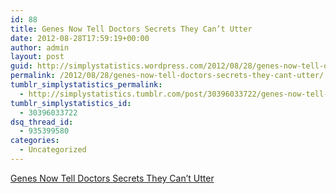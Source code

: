 ```yaml
---
id: 88
title: Genes Now Tell Doctors Secrets They Can’t Utter
date: 2012-08-28T17:59:19+00:00
author: admin
layout: post
guid: http://simplystatistics.wordpress.com/2012/08/28/genes-now-tell-doctors-secrets-they-cant-utter
permalink: /2012/08/28/genes-now-tell-doctors-secrets-they-cant-utter/
tumblr_simplystatistics_permalink:
  - http://simplystatistics.tumblr.com/post/30396033722/genes-now-tell-doctors-secrets-they-cant-utter
tumblr_simplystatistics_id:
  - 30396033722
dsq_thread_id:
  - 935399580
categories:
  - Uncategorized
---
```

[Genes Now Tell Doctors Secrets They Can’t Utter](http://www.nytimes.com/2012/08/26/health/research/with-rise-of-gene-sequencing-ethical-puzzles.html?smid=tu-share)